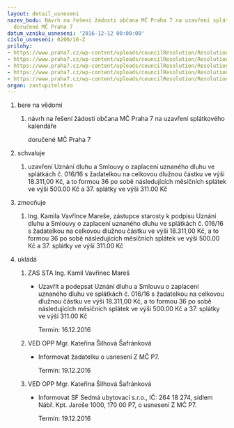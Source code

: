 ```yaml
---
layout: detail_usneseni
nazev_bodu: Návrh na řešení žádosti občana MČ Praha 7 na uzavření splátkového kalendáře
  doručené MČ Praha 7
datum_vzniku_usneseni: '2016-12-12 00:00:00'
cislo_usneseni: 0200/16-Z
prilohy:
- https://www.praha7.cz/wp-content/uploads/councilResolution/Resolutions/27505/export/c1_Duvodovazprava~145364.doc
- https://www.praha7.cz/wp-content/uploads/councilResolution/Resolutions/27505/export/c2_Zadost~145363.pdf
- https://www.praha7.cz/wp-content/uploads/councilResolution/Resolutions/27505/export/c3_Evidencnilist~145361.pdf
- https://www.praha7.cz/wp-content/uploads/councilResolution/Resolutions/27505/export/c5_Us_RMC_1182_22_11_2016~145358.pdf
- https://www.praha7.cz/wp-content/uploads/councilResolution/Resolutions/27505/export/export~301423.pdf
organ: zastupitelstvo
---
```

<OL class=urzList_view id=urzList>
<LI class=urzClass1><SPAN name="1">bere na vědomí</SPAN> 
<OL class=urzOlClass>
<LI class=urzClass2 style="TEXT-ALIGN: left"><SPAN>
<P>návrh na řešení žádosti občana MČ Praha 7 na uzavření splátkového kalendáře</P>
<P>doručené MČ Praha 7</P></SPAN></LI></OL></LI>
<LI class=urzClass1><SPAN name="24">schvaluje</SPAN> 
<OL class=urzOlClass>
<LI class=urzClass2 style="TEXT-ALIGN: left"><SPAN>
<P>uzavření Uznání dluhu a Smlouvy o zaplacení uznaného dluhu ve splátkách č. 016/16 s žadatelkou na celkovou dlužnou částku ve výši 18.311,00 Kč, a to formou 36 po sobě následujících měsíčních splátek ve výši 500.00 Kč a 37. splátky ve výši 311.00 Kč</P></SPAN></LI></OL></LI>
<LI class=urzClass1><SPAN name="41">zmocňuje</SPAN> 
<OL class=urzOlClass>
<LI class=urzClass2 style="TEXT-ALIGN: left"><SPAN>
<P>Ing. Kamila Vavřince Mareše, zástupce starosty k podpisu&nbsp;Uznání dluhu a Smlouvy o zaplacení uznaného dluhu ve splátkách č. 016/16 s žadatelkou na celkovou dlužnou částku ve výši 18.311,00 Kč, a to formou 36 po sobě následujících měsíčních splátek ve výši 500.00 Kč a 37. splátky ve výši 311.00 Kč</P></SPAN></LI></OL></LI>
<LI class=urzClass1 id=urzUkoly><SPAN name="1">ukládá</SPAN>
<OL class=urzOlClass>
<LI class=urzClass2><SPAN>
<P>ZAS STA Ing. Kamil Vavřinec Mareš</P></SPAN>
<UL class=urzUlClass>
<LI class=urzClass3><SPAN>
<P>Uzavřít a podepsat Uznání dluhu a Smlouvu o zaplacení uznaného dluhu ve splátkách č. 016/16 s žadatelkou na celkovou dlužnou částku ve výši 18.311,00 Kč, a to formou 36 po sobě následujících měsíčních splátek ve výši 500.00 Kč a 37. splátky ve výši 311.00 Kč</P></SPAN><SPAN class=urzUkolTermin>Termín:&nbsp;16.12.2016</SPAN></LI></UL></LI>
<LI class=urzClass2><SPAN>
<P>VED OPP Mgr. Kateřina Šilhová Šafránková</P></SPAN>
<UL class=urzUlClass>
<LI class=urzClass3><SPAN>
<P>Informovat žadatelku o usnesení Z MČ P7.</P></SPAN><SPAN class=urzUkolTermin>Termín:&nbsp;19.12.2016</SPAN></LI></UL></LI>
<LI class=urzClass2><SPAN>
<P>VED OPP Mgr. Kateřina Šilhová Šafránková</P></SPAN>
<UL class=urzUlClass>
<LI class=urzClass3><SPAN>
<P>Informovat SF Sedmá ubytovací s.r.o., IČ: 264 18 274, sídlem Nábř. Kpt. Jaroše 1000, 170 00 P7, o usnesení Z MČ P7.</P></SPAN><SPAN class=urzUkolTermin>Termín:&nbsp;19.12.2016</SPAN></LI></UL></LI></OL></LI></OL>